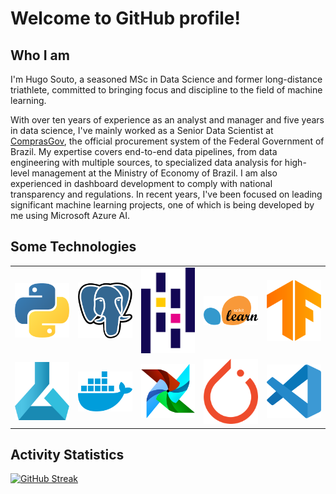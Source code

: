 # Welcome to GitHub profile!

## Who I am

I'm Hugo Souto, a seasoned MSc in Data Science and former long-distance triathlete, committed to bringing focus and discipline to the field of machine learning.

With over ten years of experience as an analyst and manager and five years in data science, I've mainly worked as a Senior Data Scientist at [ComprasGov](www.gov.br/compras), the official procurement system of the Federal Government of Brazil. My expertise covers end-to-end data pipelines, from data engineering with multiple sources, to specialized data analysis for high-level management at the Ministry of Economy of Brazil. I am also experienced in dashboard development to comply with national transparency and regulations. In recent years, I've been focused on leading significant machine learning projects, one of which is being developed by me using Microsoft Azure AI.

## Some Technologies

| | | | | |
|---|---|---|---|---|
| ![Python Logo](img/python.png "Python") | ![PostgreSQL Logo](img/postgres.png "PostgreSQL") | ![Pandas Logo](img/pandas.png "Pandas") | ![Scikit-Learn Logo](img/scikitlearn.png "Scikit-Learn") | ![TensorFlow Logo](img/tensorflow.png "TensorFlow") |
| ![Microsoft Azure Machine Learning Logo](img/azureml.png "Microsoft Azure Machine Learning") | ![Docker Logo](img/docker.png "Docker") | ![Airflow Logo](img/airflow.png "Airflow") | ![PyTorch Logo](img/pytorch.png "PyTorch") | ![VS Code Logo](img/vscode.png "VS Code") |

## Activity Statistics

[![GitHub Streak](https://streak-stats.demolab.com?user=hugosouto&theme=whatsapp-dark&hide_border=true)](https://git.io/streak-stats)
